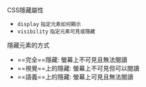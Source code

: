 CSS隱藏屬性
- `display` <small>指定元素如何顯示</small>
- `visibility` <small>指定元素可見或隱藏</small>

隱藏元素的方式
- ==完全==隱藏: 螢幕上不可見且無法閱讀
- ==視覺==上的隱藏: 螢幕上不可見但可以閱讀
- ==語義==上的隱藏: 螢幕上可見且無法閱讀